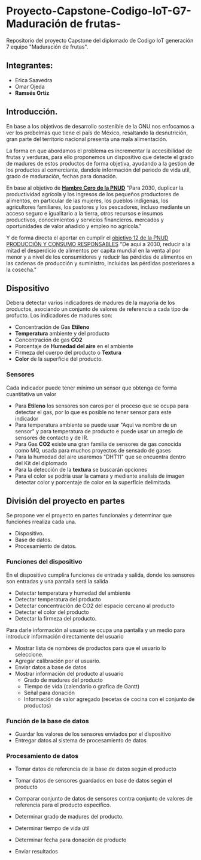 # Proyecto-Capstone-Codigo-IoT-G7-Maduración de frutas-
Repositorio del proyecto Capstone del diplomado de Codigo IoT generación 7 equipo "Maduración de frutas". 

## Integrantes:
* Erica Saavedra
* Omar Ojeda
* **Ramsés Ortiz** 

## Introducción.
En base a los objetivos de desarrollo sostenible de la ONU nos enfocamos a ver los probelmas que tiene el país de México, resaltando la desnutrición, gran parte del territorio nacional presenta una mala alimentación.

La forma en que abordamos el problema es incrementar la accesibilidad de frutas y verduras, para ello proponemos un dispositivo que detecte el grado de madures de estos productos de forma objetiva, ayudando a la gestion de los productos al comerciante, dandole información del periodo de vida util, grado de maduración, fechas para donación.

En base al objetivo de [**Hambre Cero de la PNUD**](https://www.undp.org/es/sustainable-development-goals#hambre-cero) "Para 2030, duplicar la productividad agrícola y los ingresos de los pequeños productores de alimentos, en particular de las mujeres, los pueblos indígenas, los agricultores familiares, los pastores y los pescadores, incluso mediante un acceso seguro e igualitario a la tierra, otros recursos e insumos productivos, conocimientos y servicios financieros. mercados y oportunidades de valor añadido y empleo no agrícola."

Y de forma directa el aportar en cumplir el [objetivo 12 de la PNUD PRODUCCIÓN Y CONSUMO RESPONSABLES](https://www.undp.org/es/sustainable-development-goals#produccion-consumo-responsables) "De aquí a 2030, reducir a la mitad el desperdicio de alimentos per capita mundial en la venta al por menor y a nivel de los consumidores y reducir las pérdidas de alimentos en las cadenas de producción y suministro, incluidas las pérdidas posteriores a la cosecha."

## Dispositivo
Debera detectar varios indicadores de madures de la mayoria de los productos, asociando un conjunto de valores de referencia a cada tipo de profucto.
Los indicadores de madures son:
* Concentración de Gas **Etileno**
* **Temperatura** ambiente y del producto
* Concentración de gas **CO2**
* Porcentaje de **Humedad del aire** en el ambiente
* Firmeza del cuerpo del producto o **Textura** 
* **Color** de la superficie del producto.

### Sensores
Cada indicador puede tener mínimo un sensor que obtenga de forma cuantitativa un valor
* Para **Etileno** los sensores son caros por el proceso que se ocupa para detectar el gas, por lo que es posible no tener sensor para este indicador
* Para temperatura ambiente se puede usar "Aqui va nombre de un sensor" y para temperatura de producto e puede usar un arreglo de sensores de contacto y de IR.
* Para Gas **CO2** existe una gran familia de sensores de gas conocida como MQ, usada para muchos proyectos de sensado de gases
* Para la humedad del aire usaremos "DHT11" que se encuentra dentro del Kit del diplomado
* Para la detección de la **textura** se buscarán opciones 
* Para el color se podria usar la camara y mediante analisis de imagen detectar color y porcentaje de color en la superficie delimitada.  

## División del proyecto en partes
Se propone ver el proyecto en partes funcionales y determinar que funciones rrealiza cada una.
* Dispositivo.
* Base de datos.
* Procesamiento de datos.
### Funciones del dispositivo
En el dispositivo cumplira funciones de entrada y salida, donde los sensores son entradas y una pantalla será la salida
* Detectar temperatura y humedad del ambiente
* Detectar temperatura del producto
* Detectar concentración de CO2 del espacio cercano al producto
* Detectar el color del producto
* Detectar la firmeza del producto.

Para darle información al usuario se ocupa una pantalla y un medio para introducir información directamente del usuario
* Mostrar lista de nombres de productos para que el usuario lo seleccione.
* Agregar calibración por el usuario.
* Enviar datos a base de datos
* Mostrar información del producto al usuario
  * Grado de madures del producto
  * Tiempo de vida (calendario o grafica de Gantt)
  * Señal para donación
  * Información de valor agregado (recetas de cocina con el conjunto de productos)

### Función de la base de datos
* Guardar los valores de los sensores enviados por el dispositivo
* Entregar datos al sistema de procesamiento de datos

### Procesamiento de datos
* Tomar datos de referencia de la base de datos según el producto
* Tomar datos de sensores guardados en base de datos según el producto

* Comparar conjunto de datos de sensores contra conjunto de valores de referencia para el producto especifico.
* Determinar grado de madures del producto.
* Determinar tiempo de vida útil 
* Determinar fecha para donación de producto 
* Enviar resultados






